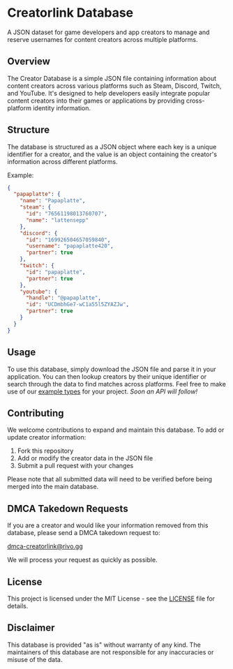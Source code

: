 # Creatorlink Database

A JSON dataset for game developers and app creators to manage and reserve usernames for content creators across multiple platforms.

## Overview

The Creator Database is a simple JSON file containing information about content creators across various platforms such as Steam, Discord, Twitch, and YouTube. It's designed to help developers easily integrate popular content creators into their games or applications by providing cross-platform identity information.

## Structure

The database is structured as a JSON object where each key is a unique identifier for a creator, and the value is an object containing the creator's information across different platforms.

Example:

```json
{
  "papaplatte": {
    "name": "Papaplatte",
    "steam": {
      "id": "76561198013760707",
      "name": "lattensepp"
    },
    "discord": {
      "id": "169926504657059840",
      "username": "papaplatte420",
      "partner": true
    },
    "twitch": {
      "id": "papaplatte",
      "partner": true
    },
    "youtube": {
      "handle": "@papaplatte",
      "id": "UCDmbhGe7-wC1a55l5ZYAZJw",
      "partner": true
    }
  }
}
```

## Usage

To use this database, simply download the JSON file and parse it in your application. You can then lookup creators by their unique identifier or search through the data to find matches across platforms. Feel free to make use of our [example types](https://github.com/rivo-gg/creatorlink-data/tree/main/types) for your project. *Soon an API will follow!*

## Contributing

We welcome contributions to expand and maintain this database. To add or update creator information:

1. Fork this repository
2. Add or modify the creator data in the JSON file
3. Submit a pull request with your changes

Please note that all submitted data will need to be verified before being merged into the main database.

## DMCA Takedown Requests

If you are a creator and would like your information removed from this database, please send a DMCA takedown request to:

dmca-creatorlink@rivo.gg

We will process your request as quickly as possible.

## License

This project is licensed under the MIT License - see the [LICENSE](LICENSE) file for details.

## Disclaimer

This database is provided "as is" without warranty of any kind. The maintainers of this database are not responsible for any inaccuracies or misuse of the data.
